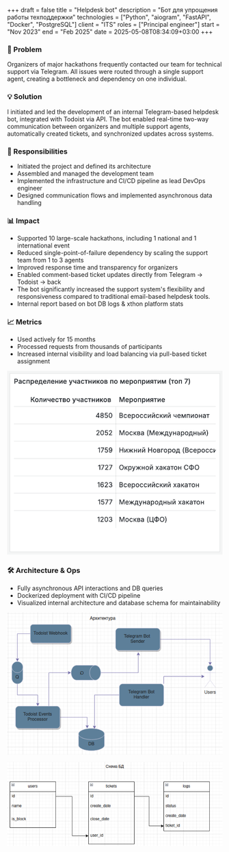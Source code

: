 +++ 
draft        = false
title        = "Helpdesk bot"
description  = "Бот для упрощения работы техподдержки"
technologies = ["Python", "aiogram", "FastAPI", "Docker", "PostgreSQL"]
client       = "ITS"
roles        = ["Principal engineer"]
start        = "Nov 2023"
end          = "Feb 2025"
date         = 2025-05-08T08:34:09+03:00
+++

### 🧩 Problem

Organizers of major hackathons frequently contacted our team for technical support via Telegram. All issues were routed through a single support agent, creating a bottleneck and dependency on one individual.

### 💡 Solution

I initiated and led the development of an internal Telegram-based helpdesk bot, integrated with Todoist via API. The bot enabled real-time two-way communication between organizers and multiple support agents, automatically created tickets, and synchronized updates across systems.

### 🔧 Responsibilities
- Initiated the project and defined its architecture
- Assembled and managed the development team
- Implemented the infrastructure and CI/CD pipeline as lead DevOps engineer
- Designed communication flows and implemented asynchronous data handling

### 📊 Impact
- Supported 10 large-scale hackathons, including 1 national and 1 international event
- Reduced single-point-of-failure dependency by scaling the support team from 1 to 3 agents
- Improved response time and transparency for organizers
- Enabled comment-based ticket updates directly from Telegram → Todoist → back
- The bot significantly increased the support system's flexibility and responsiveness compared to traditional email-based helpdesk tools.
- Internal report based on bot DB logs & xthon platform stats

### 📈 Metrics
- Used actively for 15 months
- Processed requests from thousands of participants
- Increased internal visibility and load balancing via pull-based ticket assignment

![Number of attendees](img/number-attendees.png)

### 🛠 Architecture & Ops
- Fully asynchronous API interactions and DB queries
- Dockerized deployment with CI/CD pipeline
- Visualized internal architecture and database schema for maintainability


![Solution architecture](img/architecture.png)

![DB schema](img/schema_db.png)
